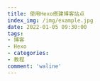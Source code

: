 ```yaml
---
title: 使用Hexo搭建博客站点
index_img: /img/example.jpg
date: 2022-01-05 09:30:00
tags:
- 博客
- Hexo
- categories:
- 教程
comment: 'waline'
---
```

